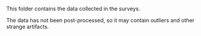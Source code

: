 This folder contains the data collected in the surveys.

The data has not been post-processed, so it may contain outliers and other strange artifacts.

